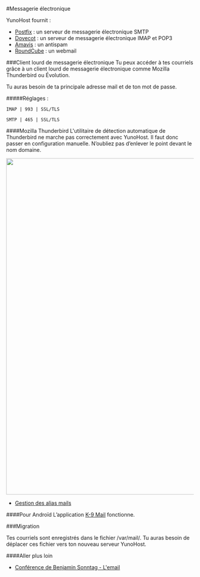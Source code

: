 #Messagerie électronique

YunoHost fournit :
* [Postfix](http://www.postfix.org/) : un serveur de messagerie électronique SMTP
* [Dovecot](http://www.dovecot.org/) : un serveur de messagerie électronique IMAP et POP3
* [Amavis](http://amavis.org/) : un antispam
* [RoundCube](/apps) : un webmail

###Client lourd de messagerie électronique
Tu peux accéder à tes courriels grâce à un client lourd de messagerie électronique comme Mozilla Thunderbird ou Évolution.

Tu auras besoin de ta principale adresse mail et de ton mot de passe.

#####Réglages :

`IMAP | 993 | SSL/TLS`

`SMTP | 465 | SSL/TLS`

####Mozilla Thunderbird
L'utilitaire de détection automatique de Thunderbird ne marche pas correctement avec YunoHost. Il faut donc passer en configuration manuelle. N’oubliez pas d’enlever le point devant le nom domaine.

<img src="https://yunohost.org/images/Thunderbird-conf.png" width=900>

* [Gestion des alias mails](https://support.mozilla.org/en-US/kb/configuring-email-aliases)

####Pour Androïd
L’application [K-9 Mail](https://github.com/k9mail) fonctionne.

###Migration

Tes courriels sont enregistrés dans le fichier /var/mail/.
Tu auras besoin de déplacer ces fichier vers ton nouveau serveur YunoHost.

####Aller plus loin

* [Conférence de Benjamin Sonntag - L'email](http://www.iletaitunefoisinternet.fr/lemail-par-benjamin-sonntag/)
